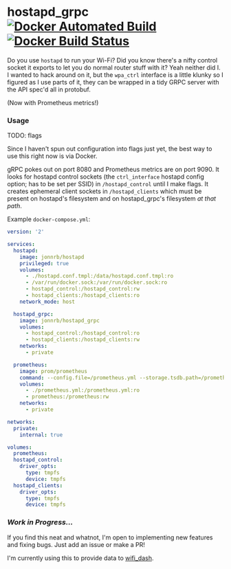 # hostapd_grpc [![Docker Automated Build](https://img.shields.io/docker/automated/jonnrb/hostapd_grpc.svg)](https://hub.docker.com/r/jonnrb/hostapd_grpc/) [![Docker Build Status](https://img.shields.io/docker/build/jonnrb/hostapd_grpc.svg)](https://hub.docker.com/r/jonnrb/hostapd_grpc/builds/)

Do you use `hostapd` to run your Wi-Fi? Did you know there's a nifty control
socket it exports to let you do normal router stuff with it? Yeah neither did
I. I wanted to hack around on it, but the `wpa_ctrl` interface is a little
klunky so I figured as I use parts of it, they can be wrapped in a tidy GRPC
server with the API spec'd all in protobuf.

(Now with Prometheus metrics!)

### Usage

TODO: flags

Since I haven't spun out configuration into flags just yet, the best way to use
this right now is via Docker.

gRPC pokes out on port 8080 and Prometheus metrics are on port 9090. It looks
for hostapd control sockets (the `ctrl_interface` hostapd config option; has to
be set per SSID) in `/hostapd_control` until I make flags. It creates ephemeral
client sockets in `/hostapd_clients` which must be present on hostapd's
filesystem and on hostapd\_grpc's filesystem *at that path*.

Example `docker-compose.yml`:

```yaml
version: '2'

services:
  hostapd:
    image: jonnrb/hostapd
    privileged: true
    volumes:
      - ./hostapd.conf.tmpl:/data/hostapd.conf.tmpl:ro
      - /var/run/docker.sock:/var/run/docker.sock:ro
      - hostapd_control:/hostapd_control:rw
      - hostapd_clients:/hostapd_clients:ro
    network_mode: host

  hostapd_grpc:
    image: jonnrb/hostapd_grpc
    volumes:
      - hostapd_control:/hostapd_control:ro
      - hostapd_clients:/hostapd_clients:rw
    networks:
      - private

  prometheus:
    image: prom/prometheus
    command: --config.file=/prometheus.yml --storage.tsdb.path=/prometheus
    volumes:
      - ./prometheus.yml:/prometheus.yml:ro
      - prometheus:/prometheus:rw
    networks:
      - private

networks:
  private:
    internal: true

volumes:
  prometheus:
  hostapd_control:
    driver_opts:
      type: tmpfs
      device: tmpfs
  hostapd_clients:
    driver_opts:
      type: tmpfs
      device: tmpfs
```

### _Work in Progress..._

If you find this neat and whatnot, I'm open to implementing new features and
fixing bugs. Just add an issue or make a PR!

I'm currently using this to provide data to
[wifi_dash](https://github.com/JonNRb/wifi_dash).
